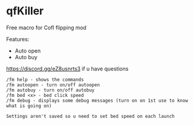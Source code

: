 # qfKiller

Free macro for Cofl flipping mod

Features:
- Auto open
- Auto buy

https://discord.gg/eZ8usnrts3 if u have questions

```
/fm help - shows the commands
/fm autoopen - turn on/off autoopen
/fm autobuy - turn on/off autobuy
/fm bed <x> - bed click speed
/fm debug - displays some debug messages (turn on on 1st use to know what is going on)

Settings aren't saved so u need to set bed speed on each launch
```
